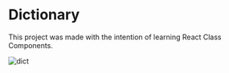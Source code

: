 # Dictionary

This project was made with the intention of learning React Class Components. 

![dict](https://github.com/Bishal-Pahari/dictionary/assets/61013432/a217f78f-6b51-406d-9d1e-25232989eba3)
